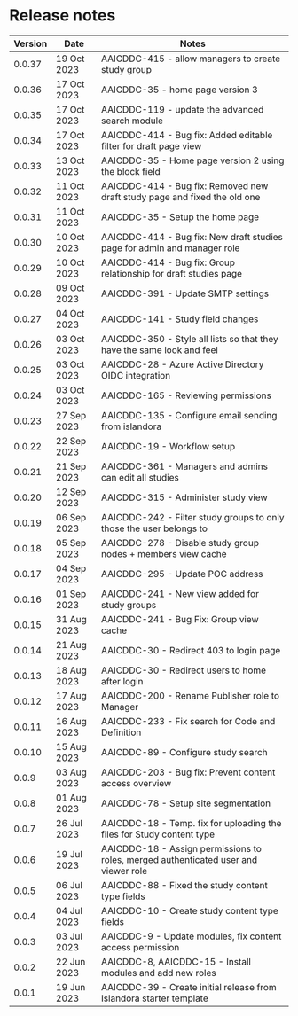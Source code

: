 # Release notes

| Version | Date        | Notes                                                                               |
| ------- | ----------- | ----------------------------------------------------------------------------------- |
| 0.0.37  | 19 Oct 2023 | AAICDDC-415 - allow managers to create study group                                  |
| 0.0.36  | 17 Oct 2023 | AAICDDC-35 - home page version 3                                                    |
| 0.0.35  | 17 Oct 2023 | AAICDDC-119 - update the advanced search module                                     |
| 0.0.34  | 17 Oct 2023 | AAICDDC-414 - Bug fix: Added editable filter for draft page view                    |
| 0.0.33  | 13 Oct 2023 | AAICDDC-35 - Home page version 2 using the block field                              |
| 0.0.32  | 11 Oct 2023 | AAICDDC-414 - Bug fix: Removed new draft study page and fixed the old one           |
| 0.0.31  | 11 Oct 2023 | AAICDDC-35 - Setup the home page                                                    |
| 0.0.30  | 10 Oct 2023 | AAICDDC-414 - Bug fix: New draft studies page for admin and manager role            |
| 0.0.29  | 10 Oct 2023 | AAICDDC-414 - Bug fix: Group relationship for draft studies page                    |
| 0.0.28  | 09 Oct 2023 | AAICDDC-391 - Update SMTP settings                                                  |
| 0.0.27  | 04 Oct 2023 | AAICDDC-141 - Study field changes                                                   |
| 0.0.26  | 03 Oct 2023 | AAICDDC-350 - Style all lists so that they have the same look and feel              |
| 0.0.25  | 03 Oct 2023 | AAICDDC-28 - Azure Active Directory OIDC integration                                |
| 0.0.24  | 03 Oct 2023 | AAICDDC-165 - Reviewing permissions                                                 |
| 0.0.23  | 27 Sep 2023 | AAICDDC-135 - Configure email sending from islandora                                |
| 0.0.22  | 22 Sep 2023 | AAICDDC-19 - Workflow setup                                                         |
| 0.0.21  | 21 Sep 2023 | AAICDDC-361 - Managers and admins can edit all studies                              |
| 0.0.20  | 12 Sep 2023 | AAICDDC-315 - Administer study view                                                 |
| 0.0.19  | 06 Sep 2023 | AAICDDC-242 - Filter study groups to only those the user belongs to                 |
| 0.0.18  | 05 Sep 2023 | AAICDDC-278 - Disable study group nodes + members view cache                        |
| 0.0.17  | 04 Sep 2023 | AAICDDC-295 - Update POC address                                                    |
| 0.0.16  | 01 Sep 2023 | AAICDDC-241 - New view added for study groups                                       |
| 0.0.15  | 31 Aug 2023 | AAICDDC-241 - Bug Fix: Group view cache                                             |
| 0.0.14  | 21 Aug 2023 | AAICDDC-30 - Redirect 403 to login page                                             |
| 0.0.13  | 18 Aug 2023 | AAICDDC-30 - Redirect users to home after login                                     |
| 0.0.12  | 17 Aug 2023 | AAICDDC-200 - Rename Publisher role to Manager                                      |
| 0.0.11  | 16 Aug 2023 | AAICDDC-233 - Fix search for Code and Definition                                    |
| 0.0.10  | 15 Aug 2023 | AAICDDC-89 - Configure study search                                                 |
| 0.0.9   | 03 Aug 2023 | AAICDDC-203 - Bug fix: Prevent content access overview                              |
| 0.0.8   | 01 Aug 2023 | AAICDDC-78 - Setup site segmentation                                                |
| 0.0.7   | 26 Jul 2023 | AAICDDC-18 - Temp. fix for uploading the files for Study content type               |
| 0.0.6   | 19 Jul 2023 | AAICDDC-18 - Assign permissions to roles, merged authenticated user and viewer role |
| 0.0.5   | 06 Jul 2023 | AAICDDC-88 - Fixed the study content type fields                                    |
| 0.0.4   | 04 Jul 2023 | AAICDDC-10 - Create study content type fields                                       |
| 0.0.3   | 03 Jul 2023 | AAICDDC-9 - Update modules, fix content access permission                           |
| 0.0.2   | 22 Jun 2023 | AAICDDC-8, AAICDDC-15 - Install modules and add new roles                           |
| 0.0.1   | 19 Jun 2023 | AAICDDC-39 - Create initial release from Islandora starter template                 |
